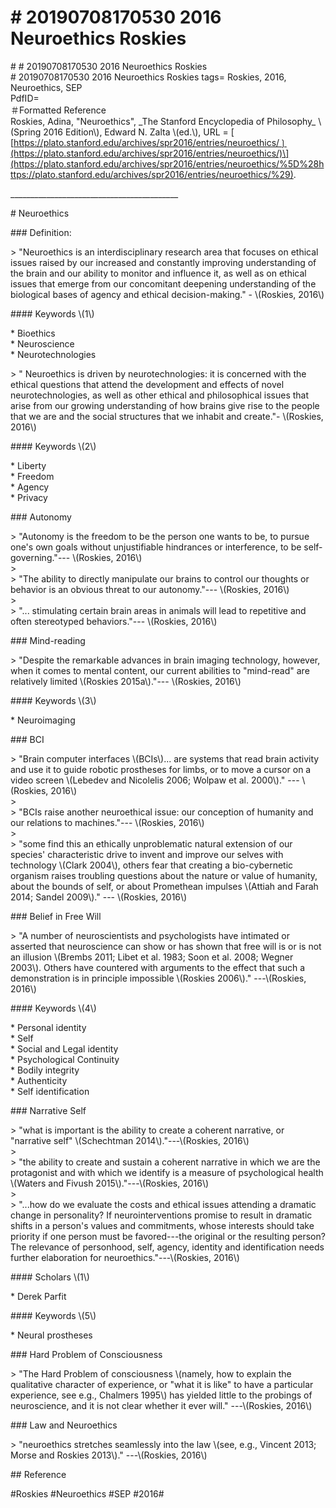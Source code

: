 # \# 20190708170530 2016 Neuroethics Roskies

\# \# 20190708170530 2016 Neuroethics Roskies\
\# 20190708170530 2016 Neuroethics Roskies tags= Roskies, 2016, Neuroethics, SEP\
PdfID=\
＃Formatted Reference\
Roskies, Adina, \"Neuroethics\", \_The Stanford Encyclopedia of Philosophy\_ \\(Spring 2016 Edition\\), Edward N. Zalta \\(ed.\\), URL = \[ \[https://plato.stanford.edu/archives/spr2016/entries/neuroethics/❳(https://plato.stanford.edu/archives/spr2016/entries/neuroethics/)\](https://plato.stanford.edu/archives/spr2016/entries/neuroethics/%5D%28https://plato.stanford.edu/archives/spr2016/entries/neuroethics/%29).

\_\_\_\_\_\_\_\_\_\_\_\_\_\_\_\_\_\_\_\_\_\_\_\_\_\_\_\_\_\_\_\_\_\_\_\_\_\_\_\_\_\_

\# Neuroethics

\#\#\# Definition:

\> "Neuroethics is an interdisciplinary research area that focuses on ethical issues raised by our increased and constantly improving understanding of the brain and our ability to monitor and influence it, as well as on ethical issues that emerge from our concomitant deepening understanding of the biological bases of agency and ethical decision-making." - \\(Roskies, 2016\\)

\#\#\#\# Keywords \\(1\\)

\* Bioethics\
\* Neuroscience\
\* Neurotechnologies

\> " Neuroethics is driven by neurotechnologies: it is concerned with the ethical questions that attend the development and effects of novel neurotechnologies, as well as other ethical and philosophical issues that arise from our growing understanding of how brains give rise to the people that we are and the social structures that we inhabit and create."- \\(Roskies, 2016\\)

\#\#\#\# Keywords \\(2\\)

\* Liberty\
\* Freedom\
\* Agency\
\* Privacy

\#\#\# Autonomy

\> "Autonomy is the freedom to be the person one wants to be, to pursue one's own goals without unjustifiable hindrances or interference, to be self-governing."--- \\(Roskies, 2016\\)\
\>\
\> "The ability to directly manipulate our brains to control our thoughts or behavior is an obvious threat to our autonomy."--- \\(Roskies, 2016\\)\
\>\
\> "... stimulating certain brain areas in animals will lead to repetitive and often stereotyped behaviors."--- \\(Roskies, 2016\\)

\#\#\# Mind-reading

\> "Despite the remarkable advances in brain imaging technology, however, when it comes to mental content, our current abilities to "mind-read" are relatively limited \\(Roskies 2015a\\)."--- \\(Roskies, 2016\\)

\#\#\#\# Keywords \\(3\\)

\* Neuroimaging

\#\#\# BCI

\> "Brain computer interfaces \\(BCIs\\)... are systems that read brain activity and use it to guide robotic prostheses for limbs, or to move a cursor on a video screen \\(Lebedev and Nicolelis 2006; Wolpaw et al. 2000\\)." --- \\(Roskies, 2016\\)\
\>\
\> "BCIs raise another neuroethical issue: our conception of humanity and our relations to machines."--- \\(Roskies, 2016\\)\
\>\
\> "some find this an ethically unproblematic natural extension of our species' characteristic drive to invent and improve our selves with technology \\(Clark 2004\\), others fear that creating a bio-cybernetic organism raises troubling questions about the nature or value of humanity, about the bounds of self, or about Promethean impulses \\(Attiah and Farah 2014; Sandel 2009\\)." --- \\(Roskies, 2016\\)

\#\#\# Belief in Free Will

\> "A number of neuroscientists and psychologists have intimated or asserted that neuroscience can show or has shown that free will is or is not an illusion \\(Brembs 2011; Libet et al. 1983; Soon et al. 2008; Wegner 2003\\). Others have countered with arguments to the effect that such a demonstration is in principle impossible \\(Roskies 2006\\)." ---\\(Roskies, 2016\\)

\#\#\#\# Keywords \\(4\\)

\* Personal identity\
\* Self\
\* Social and Legal identity\
\* Psychological Continuity\
\* Bodily integrity\
\* Authenticity\
\* Self identification

\#\#\# Narrative Self

\> "what is important is the ability to create a coherent narrative, or "narrative self" \\(Schechtman 2014\\)."---\\(Roskies, 2016\\)\
\>\
\> "the ability to create and sustain a coherent narrative in which we are the protagonist and with which we identify is a measure of psychological health \\(Waters and Fivush 2015\\)."---\\(Roskies, 2016\\)\
\>\
\> "...how do we evaluate the costs and ethical issues attending a dramatic change in personality? If neurointerventions promise to result in dramatic shifts in a person's values and commitments, whose interests should take priority if one person must be favored---the original or the resulting person? The relevance of personhood, self, agency, identity and identification needs further elaboration for neuroethics."---\\(Roskies, 2016\\)

\#\#\#\# Scholars \\(1\\)

\* Derek Parfit

\#\#\#\# Keywords \\(5\\)

\* Neural prostheses

\#\#\# Hard Problem of Consciousness

\> "The Hard Problem of consciousness \\(namely, how to explain the qualitative character of experience, or "what it is like" to have a particular experience, see e.g., Chalmers 1995\\) has yielded little to the probings of neuroscience, and it is not clear whether it ever will." ---\\(Roskies, 2016\\)

\#\#\# Law and Neuroethics

\> "neuroethics stretches seamlessly into the law \\(see, e.g., Vincent 2013; Morse and Roskies 2013\\)." ---\\(Roskies, 2016\\)

\#\# Reference

\#Roskies \#Neuroethics \#SEP \#2016\#

